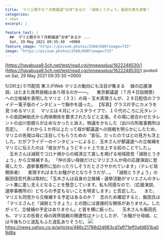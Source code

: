 ```yaml
---
title:  マリエ親子の７月都議選“合体”あるか 「減税とうきょう」飯田代表を直撃！  
categories:
- news
excerpt: |
  
feature_text: |
  ##  マリエ親子の７月都議選“合体”あるか ...
  Sat, 29 May 2021 09:35:30  +0900
feature_image: "https://picsum.photos/2560/600?image=733"
image: "https://picsum.photos/2560/600?image=733"
---
```


[https://hayabusa9.5ch.net/test/read.cgi/mnewsplus/1622248530/](https://hayabusa9.5ch.net/test/read.cgi/mnewsplus/1622248530/)
posted on Sat, 29 May 2021 09:35:30  +0900

<!--more-->

5/29(土) 5:15配信 東スポWeb マリエの動向にも注目が集まる 　娘の応援演説、はたまた政界挑戦はあり得るのか——。 　東京都議選（７月４日投開票）への立候補を表明したマリエ（３３）の母・玉木真理さんが、２８日配信のフライデー電子版のインタビューで胸中を語った。 【写真】グラス片手にカメラを見つめるマリエ 　マリエは４月にインスタライブで、１０代のころに元タレントの島田紳助氏から肉体関係を要求されたなどと主張。その場に居合わせたタレントの出川哲朗らが止めなかったと訴え、物議をかもした（出川の所属事務所は否定）。 　それから１か月以上たって母が都議選への挑戦を明らかにしたため、マリエの告発は母に注目してもらうための〝宣伝〟だったのではとの見方も浮上した。だがフライデーのインタビューによると、玉木さんが都議選への立候補をマリエに伝えたのは「彼女がちょうどネット上で炎上する前のことでした」。 　玉木さんは減税でコロナ禍からの経済立て直しを掲げる地域政党「減税とうきょう」から立候補する。 「仲の良い母娘だけにマリエさんが母の応援演説に登場したり、選挙事務所に加わったりしそうだとささやかれています」（テレビ局関係者） 　実現すればまたお騒がせとなりそうだが…。 「減税とうきょう」の飯田佳宏代表は取材に「玉木さんは自身の立候補・選挙活動がマリエさんのタレント業に差し支えとなることを懸念しています。私も同感なので、（応援演説、選挙事務所の）どちらの予定もないことを明言します」と否定した。 　また、マリエも同党から立候補する予定はあるのか？　念のため確認すると、飯田氏は「マリエさんと『減税とうきょう』との間には直接的な関係がありません。したがって、立候補の予定はありません」と首を横に振った。 　玉木さんも飯田氏も、マリエの告発と母の政界挑戦の関連性はナシとしたが、〝お騒がせ母娘〟には今後もひと波乱もふた波乱ありそうだ。 ![](https://amd-pctr.c.yimg.jp/r/iwiz-amd/20210529-03225231-tospoweb-000-9-view.jpg) https://news.yahoo.co.jp/articles/486c21788d2d983cd7aff71eff0afd851ba09d8a
